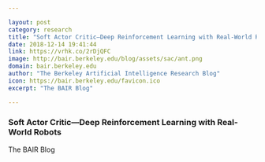 ```yaml
---

layout: post
category: research
title: "Soft Actor Critic—Deep Reinforcement Learning with Real-World Robots"
date: 2018-12-14 19:41:44
link: https://vrhk.co/2rDjQFC
image: http://bair.berkeley.edu/blog/assets/sac/ant.png
domain: bair.berkeley.edu
author: "The Berkeley Artificial Intelligence Research Blog"
icon: https://bair.berkeley.edu/favicon.ico
excerpt: "The BAIR Blog"

---
```


### Soft Actor Critic—Deep Reinforcement Learning with Real-World Robots

The BAIR Blog